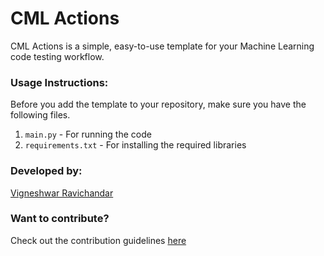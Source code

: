 # CML Actions
CML Actions is a simple, easy-to-use template for your Machine Learning code testing workflow.

### Usage Instructions: 
 Before you add the template to your repository, make sure you have the following files. 
 1. `main.py` - For running the code
 2. `requirements.txt` - For installing the required libraries

### Developed by: 
[Vigneshwar Ravichandar](https://github.com/ToastCoder)

### Want to contribute? 
Check out the contribution guidelines [here](https://github.com/ToastCoder/cml-actions/blob/master/CONTRIBUTING.md)
